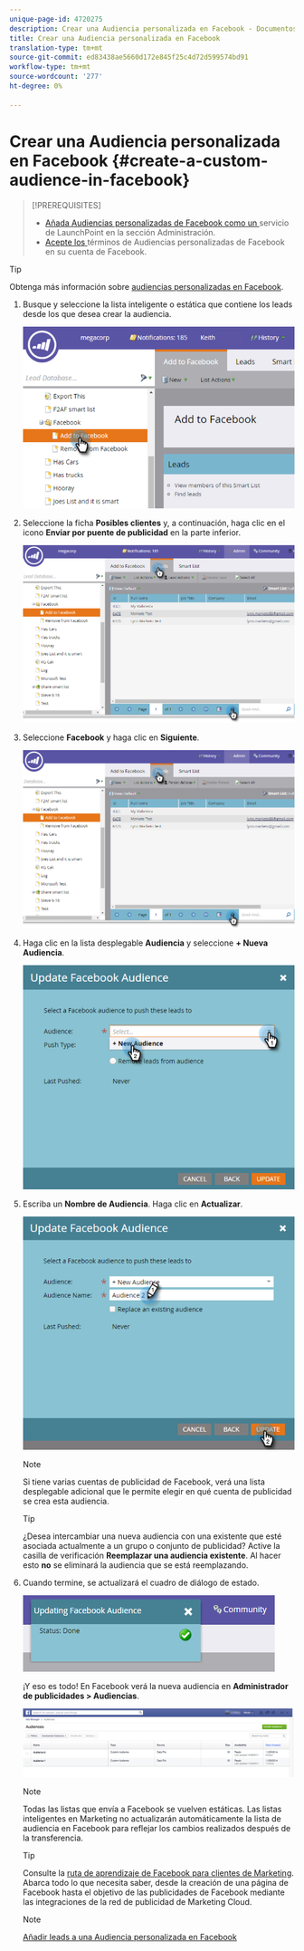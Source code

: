 ```yaml
---
unique-page-id: 4720275
description: Crear una Audiencia personalizada en Facebook - Documentos de marketing - Documentación del producto
title: Crear una Audiencia personalizada en Facebook
translation-type: tm+mt
source-git-commit: ed83438ae5660d172e845f25c4d72d599574bd91
workflow-type: tm+mt
source-wordcount: '277'
ht-degree: 0%

---
```



# Crear una Audiencia personalizada en Facebook {#create-a-custom-audience-in-facebook}

>[!PREREQUISITES]
>
>* [Añada Audiencias personalizadas de Facebook como un ](/help/marketo/product-docs/demand-generation/ad-network-integrations/add-facebook-custom-audiences-as-a-launchpoint-service.md) servicio de LaunchPoint en la sección Administración.
>* [Acepte los ](https://www.facebook.com/ads/manage/customaudiences/tos.php) términos de Audiencias personalizadas de Facebook en su cuenta de Facebook.

>



>[!TIP]
>
>Obtenga más información sobre [audiencias personalizadas en Facebook](https://www.facebook.com/help/341425252616329).

1. Busque y seleccione la lista inteligente o estática que contiene los leads desde los que desea crear la audiencia.

   ![](assets/1.png)

1. Seleccione la ficha **Posibles clientes** y, a continuación, haga clic en el icono **Enviar por puente de publicidad** en la parte inferior.

   ![](assets/222.png)

1. Seleccione **Facebook** y haga clic en **Siguiente**.

   ![](assets/two.png)

1. Haga clic en la lista desplegable **Audiencia** y seleccione **+ Nueva Audiencia**.

   ![](assets/four.png)

1. Escriba un **Nombre de Audiencia**. Haga clic en **Actualizar**.

   ![](assets/five.png)

   >[!NOTE]
   >
   >Si tiene varias cuentas de publicidad de Facebook, verá una lista desplegable adicional que le permite elegir en qué cuenta de publicidad se crea esta audiencia.

   >[!TIP]
   >
   >¿Desea intercambiar una nueva audiencia con una existente que esté asociada actualmente a un grupo o conjunto de publicidad? Active la casilla de verificación **Reemplazar una audiencia existente**. Al hacer esto **no** se eliminará la audiencia que se está reemplazando.

1. Cuando termine, se actualizará el cuadro de diálogo de estado.

   ![](assets/six.png)

   ¡Y eso es todo! En Facebook verá la nueva audiencia en **Administrador de publicidades > Audiencias**.

   ![](assets/image2014-12-10-11-3a38-3a32.png)

   >[!NOTE]
   >
   >Todas las listas que envía a Facebook se vuelven estáticas. Las listas inteligentes en Marketing no actualizarán automáticamente la lista de audiencia en Facebook para reflejar los cambios realizados después de la transferencia.

   >[!TIP]
   >
   >Consulte la [ruta de aprendizaje de Facebook para clientes de Marketing](https://facebook.exceedlms.com/student/enrollments/create_enrollment_from_token/BF9TqSaCvM73PP4ScjhCm4fi). Abarca todo lo que necesita saber, desde la creación de una página de Facebook hasta el objetivo de las publicidades de Facebook mediante las integraciones de la red de publicidad de Marketing Cloud.

   >[!NOTE]
   >
   >[Añadir leads a una Audiencia personalizada en Facebook](/help/marketo/product-docs/demand-generation/facebook/add-leads-to-a-custom-audience-in-facebook.md)
